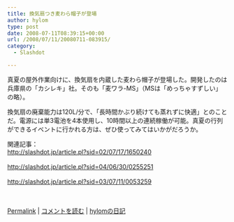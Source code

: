 ```yaml
---
title: 換気扇つき麦わら帽子が登場
author: hylom
type: post
date: 2008-07-11T08:39:15+00:00
url: /2008/07/11/20080711-083915/
category:
  - Slashdot

---
```

真夏の屋外作業向けに、換気扇を内蔵した麦わら帽子が登場した。開発したのは兵庫県の「カシレキ」社。そのも「麦ワラ-MS」（MSは「めっちゃすずしい」の略）。

換気扇の廃棄能力は120L/分で、「長時間かぶり続けても蒸れずに快適」とのことだ。電源には単3電池を4本使用し、10時間以上の連続稼働が可能。真夏の行列ができるイベントに行かれる方は、ぜひ使ってみてはいかがだろうか。

関連記事：     
http://slashdot.jp/article.pl?sid=02/07/17/1650240 </br>     
http://slashdot.jp/article.pl?sid=04/06/30/0255251 </br>     
http://slashdot.jp/article.pl?sid=03/07/11/0053259 </br>    
</br>

  [Permalink][1] |   [コメントを読む][2] |   [hylomの日記][3]

 [1]: http://slashdot.jp/~hylom/journal/445699
 [2]: http://slashdot.jp/~hylom/journal/445699#acomments
 [3]: http://slashdot.jp/~hylom/journal/
